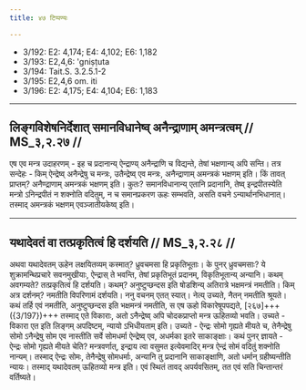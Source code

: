 ```yaml
---
title: ४७ टिप्पण्यः

---
```

- 3/192: E2: 4,174; E4: 4,102; E6: 1,182
- 3/193: E2,4,6: 'gniṣṭuta
- 3/194: Tait.S. 3.2.5.1-2
- 3/195: E2,4,6 om. iti
- 3/196: E2: 4,175; E4: 4,104; E6: 1,183

____________________________________________


## लिङ्गविशेषनिर्देशात् समानविधानेष्व् अनैन्द्राणाम् अमन्त्रत्वम् // MS_३,२.२७ //

एष एव मन्त्र उदाहरणम् - इह च प्रदानान्य् ऐन्द्राण्य् अनैन्द्राणि च विद्यन्ते, तेषां भक्षणान्य् अपि सन्ति। तत्र सन्देहः - किम् ऐन्द्रेष्व् अनैन्द्रेषु च मन्त्रः, उतैन्द्रेष्व् एव मन्त्रः, अनैन्द्राणाम् अमन्त्रकं भक्षणम् इति। किं तावत् प्राप्तम्? अनैण्द्राणाम् अमन्त्रकं भक्षणम् इति। कुतः? समानविधानान्य् एतानि प्रदानानि, तेष्व् इन्द्रपीतस्येति मन्त्रो ऽनिन्द्रपीतं न शक्नोति वदितुम्, न च समानप्रकरण ऊहः सम्भवति, असति वचने ऽन्यार्थानभिधानात्। तस्माद् अमन्त्रकं भक्षणम् एवञ्जातीयकेष्व् इति।



____________________________________________


## यथादेवतं वा तत्प्रकृतित्वं हि दर्शयति // MS_३,२.२८ //

अथवा यथादेवतम् ऊहेन लक्षयितव्यम् कस्मात्? ध्रुवचमसा हि प्रकृतिभूताः। के पुनर् ध्रुवचमसाः? ये शुक्रामन्थिप्रचारे सवनमुखीयाः, ऐन्द्रास् ते भवन्ति, तेषां प्रकृतिभूतं प्रदानम्, विकृतिभूतान्य् अन्यानि। कथम् अवगम्यते? तत्प्रकृतित्वं हि दर्शयति। कथम्? अनुष्टुप्छन्दस इति षोडशिन्य् अतिरात्रे भक्षमन्त्रं नमतीति। किम् अत्र दर्शनम्? नमतीति विपरिणामं दर्शयति।
ननु वचनम् एतत् स्यात्। नेत्य् उच्यते, नैतन् नमतीति श्रूयते। कथं तर्हि एवं नमतीति, अनुष्टुप्छन्दस इति भक्षमन्त्रं नमतीति, स एष ऊहो विकारेषूपपद्यते, [२६७]+++({3/197})+++ तस्माद् एते विकाराः, अतो ऽनैन्द्रेष्व् अपि चोदकप्राप्तो मन्त्र ऊहितव्यो भवति। उच्यते - विकारा एत इति लिङ्गम् अपदिष्टम्, न्यायो ऽभिधीयताम् इति। उच्यते - ऐन्द्रः सोमो गृह्यते मीयते च, तेनैन्द्रेषु सोमो ऽनैन्द्रेषु सोम एव नास्तीति सर्वे सोमधर्मा ऐन्द्रेष्व् एव, अधर्मका इतरे साकाङ्क्षाः। कथं पुनर् ज्ञायते - ऐन्द्रः सोमो गृह्यते मीयते चेति? मन्त्रवर्णात्, इन्द्राय त्वा वसुमत इत्येवमादिर् मन्त्र ऐन्द्रं सोमं वदितुं शक्नोति नान्यम्। तस्माद् ऐन्द्रः सोमः, तेनैन्द्रेषु सोमधर्माः, अन्यानि तु प्रदानानि साकाङ्क्षाणि, अतो धर्मान् ग्रहीष्यन्तीति न्यायः। तस्माद् यथादेवतम् ऊहितव्यो मन्त्र इति।
एवं स्थितं तावद् अपर्यवसितम्, तत एवं सति चिन्तान्तरं वर्तिष्यते।